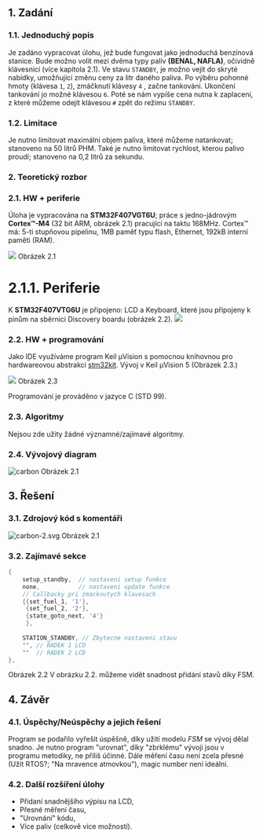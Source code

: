 ## 1. Zadání

### 1.1. Jednoduchý popis

Je zadáno vypracovat úlohu, jež bude fungovat jako jednoduchá benzínová stanice. Bude možno volit mezi dvěma typy paliv **(BENAL, NAFLA)**, očividně klávesnicí (více kapitola 2.1). Ve stavu `STANDBY`, je možno vejít do skryté nabídky, umožňující změnu ceny za litr daného paliva. Po výběru pohonné hmoty (klávesa `1`, `2`), zmáčknutí klávesy `4` , začne tankováni. Ukončení tankování jo možné klávesou `6`. Poté se nám vypíše cena nutna k zaplacení, z které můžeme odejít klávesou `#` zpět do režimu `STANDBY`.

### 1.2. Limitace

Je nutno limitovat maximální objem paliva, které můžeme natankovat; stanoveno na 50 litrů PHM. Také je nutno limitovat rychlost, kterou palivo proudí; stanoveno na 0,2 litrů za sekundu.
### 2. Teoretický rozbor
### 2.1. HW + periferie

Úloha je vypracována na **STM32F407VGT6U**; práce s jedno-jádrovým **Cortex™-M4** (32 bit ARM, obrázek 2.1) pracující na taktu 168MHz. Cortex™ má: 5-ti stupňovou pipelinu, 1MB  paměť typu flash, Ethernet, 192kB interní paměti (RAM).

![](./Pasted%20image%2020231122191528.png)
Obrázek 2.1

# 2.1.1. Periferie
K **STM32F407VTG6U** je připojeno: LCD a Keyboard, které jsou připojeny k pinům na sběrnici Discovery boardu (obrázek 2.2).
![](./Pasted%20image%2020231122191947.png)

### 2.2. HW + programování

Jako IDE využíváme program Keil µVision s pomocnou knihovnou pro hardwareovou abstrakci [stm32kit](https://github.com/spsehavirov/stm32kit). Vývoj v Keil µVision 5 (Obrázek 2.3.)

![](./Pasted%20image%2020231122193700.png)
Obrázek 2.3

Programování je prováděno v jazyce C (STD 99).
### 2.3. Algoritmy

Nejsou zde užity žádné významné/zajímavé algoritmy.
### 2.4. Vývojový diagram

![carbon](./Pasted%20image%2020231122195153.png)
Obrázek 2.1

## 3. Řešení

### 3.1. Zdrojový kód s komentáři
![carbon-2.svg](carbon-2.svg)
Obrázek 2.1
### 3.2. Zajímavé sekce
```cpp
{
	setup_standby,  // nastaveni setup funkce
	none,           // nastaveni update funkce
	// Callbacky pri zmacknutych klavesach
	{{set_fuel_1, '1'},
	 {set_fuel_2, '2'}, 
	 {state_goto_next, '4'}
	 },
	 
	STATION_STANDBY, // Zbytecne nastaveni stavu
	"", // RADEK 1 LCD
	""  // RADEK 2 LCD
},
```
Obrázek 2.2
V obrázku 2.2. můžeme vidět snadnost přidání stavů díky FSM.
## 4. Závěr
### 4.1. Úspěchy/Neúspěchy a jejich řešení

Program se podařilo vyřešit úspěšně, díky užití modelu *FSM* se vývoj dělal snadno. Je nutno program "urovnat", díky "zbrklému" vývoji jsou v programu metodiky, ne příliš účinné.  Dále měření času není zcela přesné (Užít RTOS?; "Na mravence atmovkou"), magic number není ideální.
 
### 4.2. Další rozšíření úlohy

- Přidaní snadnějšího výpisu na LCD,
- Přesné měření času,
- "Urovnání" kódu,
- Více paliv (celkově více možností).